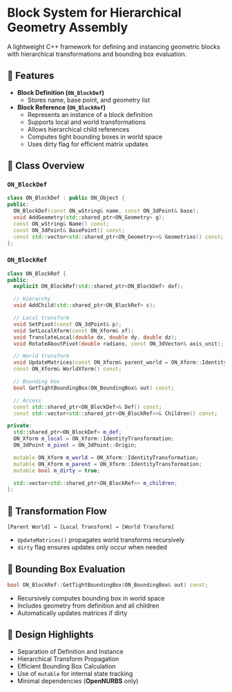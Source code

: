 # Block System for Hierarchical Geometry Assembly

A lightweight C++ framework for defining and instancing geometric blocks with hierarchical transformations and bounding box evaluation.

## 🚀 Features
- **Block Definition (`ON_BlockDef`)**
  - Stores name, base point, and geometry list
- **Block Reference (`ON_BlockRef`)**
  - Represents an instance of a block definition
  - Supports local and world transformations
  - Allows hierarchical child references
  - Computes tight bounding boxes in world space
  - Uses dirty flag for efficient matrix updates

## 🧱 Class Overview

### `ON_BlockDef`
```cpp
class ON_BlockDef : public ON_Object {
public:
  ON_BlockDef(const ON_wString& name, const ON_3dPoint& base);
  void AddGeometry(std::shared_ptr<ON_Geometry> g);
  const ON_wString& Name() const;
  const ON_3dPoint& BasePoint() const;
  const std::vector<std::shared_ptr<ON_Geometry>>& Geometries() const;
};
```

### `ON_BlockRef`
```cpp
class ON_BlockRef {
public:
  explicit ON_BlockRef(std::shared_ptr<ON_BlockDef> def);

  // Hierarchy
  void AddChild(std::shared_ptr<ON_BlockRef> c);

  // Local transform
  void SetPivot(const ON_3dPoint& p);
  void SetLocalXform(const ON_Xform& xf);
  void TranslateLocal(double dx, double dy, double dz);
  void RotateAboutPivot(double radians, const ON_3dVector& axis_unit);

  // World transform
  void UpdateMatrices(const ON_Xform& parent_world = ON_Xform::IdentityTransformation);
  const ON_Xform& WorldXform() const;

  // Bounding box
  bool GetTightBoundingBox(ON_BoundingBox& out) const;

  // Access
  const std::shared_ptr<ON_BlockDef>& Def() const;
  const std::vector<std::shared_ptr<ON_BlockRef>>& Children() const;

private:
  std::shared_ptr<ON_BlockDef> m_def;
  ON_Xform m_local = ON_Xform::IdentityTransformation;
  ON_3dPoint m_pivot = ON_3dPoint::Origin;

  mutable ON_Xform m_world = ON_Xform::IdentityTransformation;
  mutable ON_Xform m_parent = ON_Xform::IdentityTransformation;
  mutable bool m_dirty = true;

  std::vector<std::shared_ptr<ON_BlockRef>> m_children;
};
```

## 🔄 Transformation Flow
```
[Parent World] → [Local Transform] → [World Transform]
```
- `UpdateMatrices()` propagates world transforms recursively
- `dirty` flag ensures updates only occur when needed

## 📐 Bounding Box Evaluation
```cpp
bool ON_BlockRef::GetTightBoundingBox(ON_BoundingBox& out) const;
```
- Recursively computes bounding box in world space
- Includes geometry from definition and all children
- Automatically updates matrices if dirty

## 🧠 Design Highlights
- Separation of Definition and Instance
- Hierarchical Transform Propagation
- Efficient Bounding Box Calculation
- Use of `mutable` for internal state tracking
- Minimal dependencies (**OpenNURBS** only)
